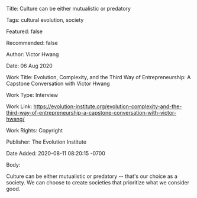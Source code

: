 Title:  Culture can be either mutualistic or predatory

Tags:   cultural evolution, society

Featured: false

Recommended: false

Author: Victor Hwang

Date:   06 Aug 2020

Work Title: Evolution, Complexity, and the Third Way of Entrepreneurship: A Capstone Conversation with Victor Hwang

Work Type: Interview

Work Link: https://evolution-institute.org/evolution-complexity-and-the-third-way-of-entrepreneurship-a-capstone-conversation-with-victor-hwang/

Work Rights: Copyright

Publisher: The Evolution Institute

Date Added: 2020-08-11 08:20:15 -0700

Body: 

Culture can be either mutualistic or predatory -- that's our choice as a society. We can choose to create societies that prioritize what we consider good.

